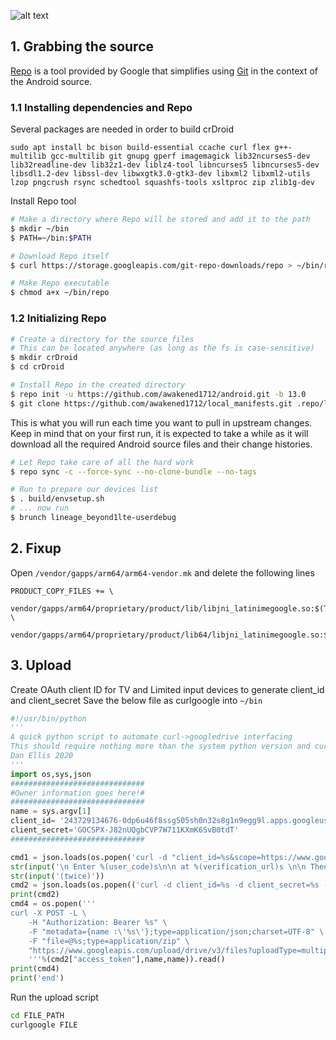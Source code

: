 ![alt text][logo]

[logo]:https://crdroid.net/img/logo.png "crDroid Android"

## 1. Grabbing the source ##

[Repo](http://source.android.com/source/developing.html) is a tool provided by Google that
simplifies using [Git](http://git-scm.com/book) in the context of the Android source.

### 1.1 Installing dependencies and Repo ###

Several packages are needed in order to build crDroid
```
sudo apt install bc bison build-essential ccache curl flex g++-multilib gcc-multilib git gnupg gperf imagemagick lib32ncurses5-dev lib32readline-dev lib32z1-dev liblz4-tool libncurses5 libncurses5-dev libsdl1.2-dev libssl-dev libwxgtk3.0-gtk3-dev libxml2 libxml2-utils lzop pngcrush rsync schedtool squashfs-tools xsltproc zip zlib1g-dev
```

Install Repo tool
```bash
# Make a directory where Repo will be stored and add it to the path
$ mkdir ~/bin
$ PATH=~/bin:$PATH

# Download Repo itself
$ curl https://storage.googleapis.com/git-repo-downloads/repo > ~/bin/repo

# Make Repo executable
$ chmod a+x ~/bin/repo
```

### 1.2 Initializing Repo ###

```bash
# Create a directory for the source files
# This can be located anywhere (as long as the fs is case-sensitive)
$ mkdir crDroid
$ cd crDroid

# Install Repo in the created directory
$ repo init -u https://github.com/awakened1712/android.git -b 13.0
$ git clone https://github.com/awakened1712/local_manifests.git .repo/local_manifests -b android-13
```

This is what you will run each time you want to pull in upstream changes. Keep in mind that on your
first run, it is expected to take a while as it will download all the required Android source files
and their change histories.

```bash
# Let Repo take care of all the hard work
$ repo sync -c --force-sync --no-clone-bundle --no-tags
```

```bash
# Run to prepare our devices list
$ . build/envsetup.sh
# ... now run
$ brunch lineage_beyond1lte-userdebug
```

## 2. Fixup ##
Open `/vendor/gapps/arm64/arm64-vendor.mk` and delete the following lines
```
PRODUCT_COPY_FILES += \
    vendor/gapps/arm64/proprietary/product/lib/libjni_latinimegoogle.so:$(TARGET_COPY_OUT_PRODUCT)/lib/libjni_latinimegoogle.so \
    vendor/gapps/arm64/proprietary/product/lib64/libjni_latinimegoogle.so:$(TARGET_COPY_OUT_PRODUCT)/lib64/libjni_latinimegoogle.so
```

## 3. Upload ##
Create OAuth client ID for TV and Limited input devices to generate client_id and client_secret
Save the below file as curlgoogle into `~/bin`
```python
#!/usr/bin/python
'''
A quick python script to automate curl->googledrive interfacing
This should require nothing more than the system python version and curl. Written for python2.7 (with 3 in mind).
Dan Ellis 2020
'''
import os,sys,json
##############################
#Owner information goes here!#
##############################
name = sys.argv[1]
client_id= '243729134676-0dp6u46f8ssg505sh0n32s8g1n9egg9l.apps.googleusercontent.com'
client_secret='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'
##############################

cmd1 = json.loads(os.popen('curl -d "client_id=%s&scope=https://www.googleapis.com/auth/drive.file" https://oauth2.googleapis.com/device/code'%client_id).read())
str(input('\n Enter %(user_code)s\n\n at %(verification_url)s \n\n Then hit Enter to continue.'%cmd1))
str(input('(twice)'))
cmd2 = json.loads(os.popen(('curl -d client_id=%s -d client_secret=%s -d device_code=%s -d grant_type=urn~~3Aietf~~3Aparams~~3Aoauth~~3Agrant-type~~3Adevice_code https://accounts.google.com/o/oauth2/token'%(client_id,client_secret,cmd1['device_code'])).replace('~~','%')).read())
print(cmd2)
cmd4 = os.popen('''
curl -X POST -L \
    -H "Authorization: Bearer %s" \
    -F "metadata={name :\'%s\'};type=application/json;charset=UTF-8" \
    -F "file=@%s;type=application/zip" \
    "https://www.googleapis.com/upload/drive/v3/files?uploadType=multipart"
    '''%(cmd2["access_token"],name,name)).read()
print(cmd4)
print('end')
```
Run the upload script
```bash
cd FILE_PATH
curlgoogle FILE
```
